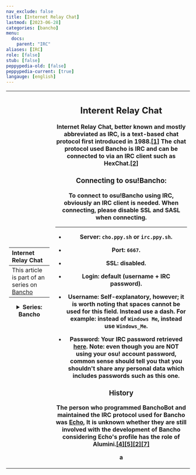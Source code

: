 ```yaml
---
nav_exclude: false
title: [Internet Relay Chat]
lastmod: [2023-06-28]
categories: [bancho]
menu:
  docs:
    parent: "IRC"
aliases: [IRC]
role: [false]
stub: [false]
peppypedia-old: [false]
peppypedia-current: [true]
langauge: [english]
---
```

<p hidden> I am aware of the multiple grammar issues present in this article, as it was somewhat rushed and I'm too lazy right now to be bothered (slightly because I didn't sleep at all last night).</p>

<!-- TODO: probably remove the "Trivia" section in the future and replace it with an section for citations.-->

<table>
<tbody><tr>
<th>

| Internet Relay Chat    |
|:---------------------------|
| This article is part of an series on [Bancho](.../Bancho.md) |
<details>
<summary>Series: Bancho</summary>
<br>

[Bancho](.../Bancho.md)

[Internet Relay Chat](.)

</details>

</th><th>

## Interent Relay Chat

Internet Relay Chat, better known and mostly abbreviated as IRC, is a text-based chat protocol first introduced in 1988.[[1]](https://en.wikipedia.org/wiki/Internet_Relay_Chat) The chat protocol used Bancho is IRC and can be connected to via an IRC client such as HexChat.[[2]](https://osu.ppy.sh/wiki/en/Community/Internet_Relay_Chat) 

### Connecting to osu!Bancho:

To connect to osu!Bancho using IRC, obviously an IRC client is needed. When connecting, please disable SSL and SASL when connecting.
___

- Server: `cho.ppy.sh` or `irc.ppy.sh`.

- Port: `6667`.

- SSL: disabled.

- Login: default (username + IRC password).

- Username: Self-explanatory, however; it is worth noting that spaces cannot be used for this field. Instead use a dash. For example: instead of `Windows Me`, instead use `Windows_Me`. 

- Password: Your IRC password retrieved [here](https://osu.ppy.sh/home/account/edit#legacy-api). Note: even though you are NOT using your osu! account password, common sense should tell you that you shouldn't share any personal data which includes passwords such as this one.

### History

The person who programmed BanchoBot and maintained the IRC protocol used for Bancho was [Echo](https://osu.ppy.sh/users/431), It is unknown whether they are still involved with the development of Bancho considering Echo's profile has the role of Alumini.[[4]](https://osu.ppy.sh/wiki/en/BanchoBot)[[5]](https://osu.ppy.sh/wiki/en/Bancho_%28server%29)[[2]](https://osu.ppy.sh/wiki/en/Community/Internet_Relay_Chat)[[7]](https://osu.ppy.sh/wiki/en/History_of_osu%21/2007#november)


a